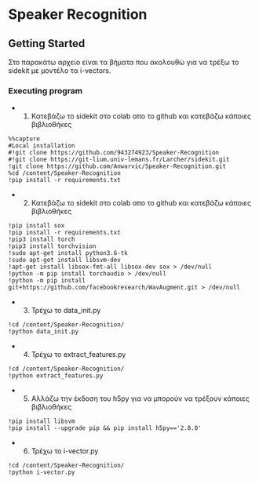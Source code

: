 # Speaker Recognition


## Getting Started
Στο παρακάτω αρχείο είναι τα βήματα που ακολουθώ για να τρέξω το sidekit με μοντέλο τα i-vectors.

### Executing program

* 1. Κατεβάζω το sidekit στο colab απο το github και κατεβάζω κάποιες βιβλιοθήκες
```
%%capture
#Local installation
#!git clone https://github.com/943274923/Speaker-Recognition 
#!git clone https://git-lium.univ-lemans.fr/Larcher/sidekit.git 
!git clone https://github.com/Anwarvic/Speaker-Recognition.git
%cd /content/Speaker-Recognition
!pip install -r requirements.txt

```
* 2.  Κατεβάζω το sidekit στο colab απο το github και κατεβάζω κάποιες βιβλιοθήκες

```
!pip install sox
!pip install -r requirements.txt
!pip3 install torch
!pip3 install torchvision
!sudo apt-get install python3.6-tk
!sudo apt-get install libsvm-dev
!apt-get install libsox-fmt-all libsox-dev sox > /dev/null
!python -m pip install torchaudio > /dev/null
!python -m pip install git+https://github.com/facebookresearch/WavAugment.git > /dev/null

```

* 3. Τρέχω το data_init.py
```
!cd /content/Speaker-Recognition/
!python data_init.py
```

* 4. Τρέχω το extract_features.py

```
!cd /content/Speaker-Recognition/
!python extract_features.py
```



* 5. Αλλάζω την έκδοση του h5py για να μπορούν να τρέξουν κάποιες βιβλιοθήκες

```
!pip install libsvm
!pip install --upgrade pip && pip install h5py=='2.8.0'
```


* 6. Τρέχω το i-vector.py


```
!cd /content/Speaker-Recognition/
!python i-vector.py

```
